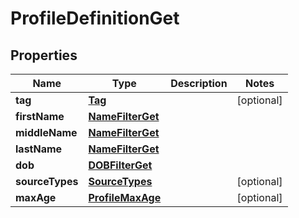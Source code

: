 

# ProfileDefinitionGet


## Properties

| Name | Type | Description | Notes |
|------------ | ------------- | ------------- | -------------|
|**tag** | [**Tag**](Tag.md) |  |  [optional] |
|**firstName** | [**NameFilterGet**](NameFilterGet.md) |  |  |
|**middleName** | [**NameFilterGet**](NameFilterGet.md) |  |  |
|**lastName** | [**NameFilterGet**](NameFilterGet.md) |  |  |
|**dob** | [**DOBFilterGet**](DOBFilterGet.md) |  |  |
|**sourceTypes** | [**SourceTypes**](SourceTypes.md) |  |  [optional] |
|**maxAge** | [**ProfileMaxAge**](ProfileMaxAge.md) |  |  [optional] |



